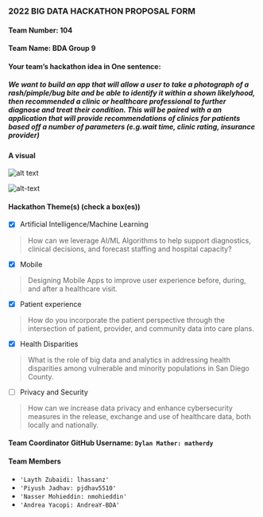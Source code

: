 ### 2022 BIG DATA HACKATHON PROPOSAL FORM

#### Team Number: 104  

#### Team Name: BDA Group 9    
  
#### Your team’s hackathon idea in One sentence:
##### We want to build an app that will allow a user to take a photograph of a rash/pimple/bug bite and be able to identify it within a shown likelyhood, then recommended a clinic or healthcare professional to further diagnose and treat their condition.  This will be paired with a an application that will provide recommendations of clinics for patients based off a number of parameters (e.g.wait time, clinic rating, insurance provider)


#### A visual
![alt text](https://user-images.githubusercontent.com/89554353/194730899-2fc96a36-ac87-4171-ad92-caa32adbd404.png)

![alt-text](https://user-images.githubusercontent.com/112354938/194730918-54715705-0d8d-4347-add3-76273ac16c0a.png)


#### Hackathon Theme(s) (check a box(es))
- [X] Artificial Intelligence/Machine Learning 
> How can we leverage AI/ML Algorithms to help support diagnostics, clinical decisions, and forecast staffing and hospital capacity?
- [X] Mobile
> Designing Mobile Apps to improve user experience before, during, and after a healthcare visit.
- [X] Patient experience
> How do you incorporate the patient perspective through the intersection of patient, provider, and community data into care plans.
- [X] Health Disparities
> What is the role of big data and analytics in addressing health disparities among vulnerable and minority populations in San Diego County.
- [ ] Privacy and Security
> How can we increase data privacy and enhance cybersecurity measures in the release, exchange and use of healthcare data, both locally and nationally.

#### Team Coordinator GitHub Username: `Dylan Mather: matherdy`

#### Team Members 
- `'Layth Zubaidi: lhassanz'`
- `'Piyush Jadhav: pjdhav5510'`
- `'Nasser Mohieddin: nmohieddin'`
- `'Andrea Yacopi: AndreaY-BDA'`
